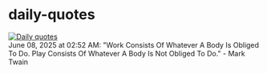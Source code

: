 # daily-quotes
[![Daily quotes](https://github.com/ceepu8/daily-quotes/actions/workflows/daily-quote.yml/badge.svg)](https://github.com/ceepu8/daily-quotes/actions/workflows/daily-quote.yml)<br/>
June 08, 2025 at 02:52 AM: "Work Consists Of Whatever A Body Is Obliged To Do. Play Consists Of Whatever A Body Is Not Obliged To Do." - Mark Twain
